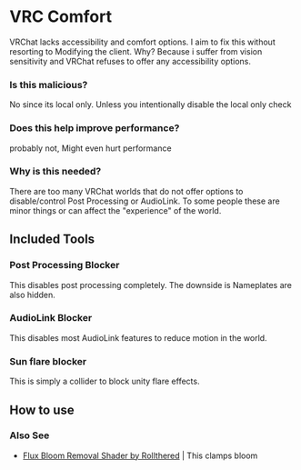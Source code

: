 # VRC Comfort

VRChat lacks accessibility and comfort options. I aim to fix this without resorting to Modifying the client. Why? Because i suffer from vision sensitivity and VRChat refuses to offer any accessibility options.

### Is this malicious?

No since its local only. Unless you intentionally disable the local only check

### Does this help improve performance?

probably not, Might even hurt performance

### Why is this needed?

There are too many VRChat worlds that do not offer options to disable/control Post Processing or AudioLink. To some people these are minor things or can affect the "experience" of the world.

## Included Tools

### Post Processing Blocker

This disables post processing completely. The downside is Nameplates are also hidden.

### AudioLink Blocker

This disables most AudioLink features to reduce motion in the world.

### Sun flare blocker

This is simply a collider to block unity flare effects.

## How to use


### Also See

* [Flux Bloom Removal Shader by Rollthered](https://rollthered.booth.pm/items/3092302) | This clamps bloom